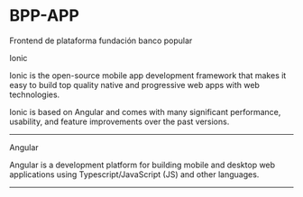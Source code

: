 # BPP-APP
Frontend de plataforma fundación banco popular

Ionic

Ionic is the open-source mobile app development framework that makes it easy to build top quality native and progressive web apps with web technologies.

Ionic is based on Angular and comes with many significant performance, usability, and feature improvements over the past versions.

<hr>

Angular

Angular is a development platform for building mobile and desktop web applications using Typescript/JavaScript (JS) and other languages.

<hr>


